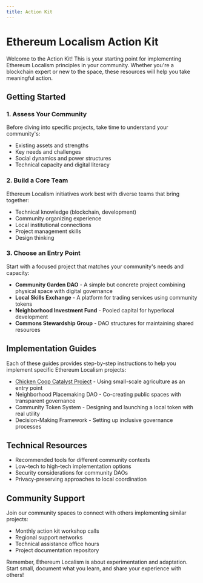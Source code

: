 ```yaml
---
title: Action Kit
---
```


# Ethereum Localism Action Kit

Welcome to the Action Kit! This is your starting point for implementing Ethereum Localism principles in your community. Whether you're a blockchain expert or new to the space, these resources will help you take meaningful action.

## Getting Started

### 1. Assess Your Community

Before diving into specific projects, take time to understand your community's:

- Existing assets and strengths
- Key needs and challenges
- Social dynamics and power structures
- Technical capacity and digital literacy

### 2. Build a Core Team

Ethereum Localism initiatives work best with diverse teams that bring together:

- Technical knowledge (blockchain, development)
- Community organizing experience
- Local institutional connections
- Project management skills
- Design thinking

### 3. Choose an Entry Point

Start with a focused project that matches your community's needs and capacity:

- **Community Garden DAO** - A simple but concrete project combining physical space with digital governance
- **Local Skills Exchange** - A platform for trading services using community tokens
- **Neighborhood Investment Fund** - Pooled capital for hyperlocal development
- **Commons Stewardship Group** - DAO structures for maintaining shared resources

## Implementation Guides

Each of these guides provides step-by-step instructions to help you implement specific Ethereum Localism projects:

- [Chicken Coop Catalyst Project](/implementation-guide-chicken-coop-catalyst-project) - Using small-scale agriculture as an entry point
- Neighborhood Placemaking DAO - Co-creating public spaces with transparent governance
- Community Token System - Designing and launching a local token with real utility
- Decision-Making Framework - Setting up inclusive governance processes

## Technical Resources

- Recommended tools for different community contexts
- Low-tech to high-tech implementation options
- Security considerations for community DAOs
- Privacy-preserving approaches to local coordination

## Community Support

Join our community spaces to connect with others implementing similar projects:

- Monthly action kit workshop calls
- Regional support networks
- Technical assistance office hours
- Project documentation repository

Remember, Ethereum Localism is about experimentation and adaptation. Start small, document what you learn, and share your experience with others!
